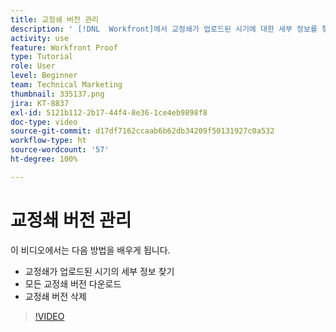 ```yaml
---
title: 교정쇄 버전 관리
description: ' [!DNL  Workfront]에서 교정쇄가 업로드된 시기에 대한 세부 정보를 찾고, 모든 교정쇄 버전을 다운로드한 후 교정쇄 버전을 삭제하는 방법에 대해 알아봅니다.'
activity: use
feature: Workfront Proof
type: Tutorial
role: User
level: Beginner
team: Technical Marketing
thumbnail: 335137.png
jira: KT-8837
exl-id: 5121b112-2b17-44f4-8e36-1ce4eb9898f8
doc-type: video
source-git-commit: d17df7162ccaab6b62db34209f50131927c0a532
workflow-type: ht
source-wordcount: '57'
ht-degree: 100%

---
```


# 교정쇄 버전 관리

이 비디오에서는 다음 방법을 배우게 됩니다.

* 교정쇄가 업로드된 시기의 세부 정보 찾기
* 모든 교정쇄 버전 다운로드
* 교정쇄 버전 삭제

>[!VIDEO](https://video.tv.adobe.com/v/3438649/?quality=12&learn=on&enablevpops&captions=kor)

<!--
## Learn more
* Manage proof versions
* Remove or archive a proof
* Summary for documents overview
-->
